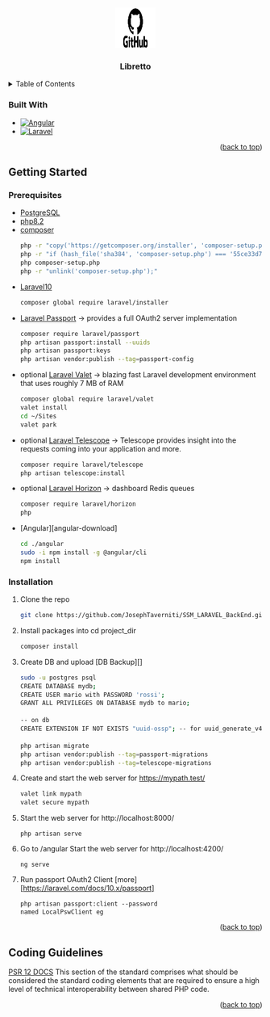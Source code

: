 <a name="readme-top"></a>

<!-- PROJECT LOGO -->
<br />
<div align="center">
  <a href="https://github.com/JosephTaverniti/SSM_LARAVEL_BackEnd">
    <img src="storage/app/public/GitHub-logo.png" alt="Logo" width="80" height="80">
  </a>

  <h3 align="center">Libretto</h3>
</div>

<!-- TABLE OF CONTENTS -->
<details>
  <summary>Table of Contents</summary>
  <ol>
    <li><a href="#built-with">Built With</a></li>
    <li>
      <a href="#getting-started">Getting Started</a>
      <ul>
        <li><a href="#prerequisites">Prerequisites</a></li>
        <li><a href="#installation">Installation</a></li>
      </ul>
    </li>
    <li><a href="#coding-guidelines">Coding Guidelines</a></li>
  </ol>
</details>

<!-- BUILT WITH -->

### Built With

-   [![Angular][angular.io]][angular-docs]
-   [![Laravel][laravel.com]][laravel-docs]

<p align="right">(<a href="#readme-top">back to top</a>)</p>

<!-- GETTING STARTED -->

## Getting Started

### Prerequisites

-   [PostgreSQL][postgresql-download]
-   [php8.2][php8.2-download]
-   [composer][composer-download]
    ```sh
    php -r "copy('https://getcomposer.org/installer', 'composer-setup.php');"
    php -r "if (hash_file('sha384', 'composer-setup.php') === '55ce33d7678c5a611085589f1f3ddf8b3c52d662cd01d4ba75c0ee0459970c2200a51f492d557530c71c15d8dba01eae') { echo 'Installer verified'; } else { echo 'Installer corrupt'; unlink('composer-setup.php'); } echo PHP_EOL;"
    php composer-setup.php
    php -r "unlink('composer-setup.php');"
    ```
-   [Laravel10][laravel10-download]
    ```sh
    composer global require laravel/installer
    ```
-   [Laravel Passport][laravel-passport-docs] -> provides a full OAuth2 server implementation
    ```sh
    composer require laravel/passport
    php artisan passport:install --uuids
    php artisan passport:keys
    php artisan vendor:publish --tag=passport-config
    ```
-   optional [Laravel Valet][laravel-valet-docs] -> blazing fast Laravel development environment that uses roughly 7 MB of RAM
    ```sh
    composer global require laravel/valet
    valet install
    cd ~/Sites
    valet park
    ```
-   optional [Laravel Telescope][laravel-telescope-docs] -> Telescope provides insight into the requests coming into your application and more.
    ```sh
    composer require laravel/telescope
    php artisan telescope:install
    ```
-   optional [Laravel Horizon][laravel-horizon-docs] -> dashboard Redis queues
    ```sh
    composer require laravel/horizon
    php
    ```
-   [Angular][angular-download]
    ```sh
    cd ./angular
    sudo -i npm install -g @angular/cli
    npm install
    ```

### Installation

1. Clone the repo
    ```sh
    git clone https://github.com/JosephTaverniti/SSM_LARAVEL_BackEnd.git
    ```
2. Install packages into cd project_dir
    ```sh
    composer install
    ```
3. Create DB and upload [DB Backup][]

    ```sh
    sudo -u postgres psql
    CREATE DATABASE mydb;
    CREATE USER mario with PASSWORD 'rossi';
    GRANT ALL PRIVILEGES ON DATABASE mydb to mario;

    -- on db
    CREATE EXTENSION IF NOT EXISTS "uuid-ossp"; -- for uuid_generate_v4()

    php artisan migrate
    php artisan vendor:publish --tag=passport-migrations
    php artisan vendor:publish --tag=telescope-migrations
    ```

4. Create and start the web server for https://mypath.test/

    ```sh
    valet link mypath
    valet secure mypath
    ```

5. Start the web server for http://localhost:8000/

    ```
    php artisan serve
    ```

6. Go to /angular Start the web server for http://localhost:4200/

    ```
    ng serve
    ```

7. Run passport OAuth2 Client [more][https://laravel.com/docs/10.x/passport]
    ```
    php artisan passport:client --password
    named LocalPswClient eg
    ```

<p align="right">(<a href="#readme-top">back to top</a>)</p>

<!-- Coding Guide Line -->

## Coding Guidelines

[PSR 12 DOCS][psr12-docs]
This section of the standard comprises what should be considered the standard coding elements that are required to ensure a high level of technical interoperability between shared PHP code.

<p align="right">(<a href="#readme-top">back to top</a>)</p>

<!-- MARKDOWN LINKS & IMAGES -->

<!-- LANGUAGES -->

[angular-docs]: https://angular.io/
[angular.io]: https://img.shields.io/badge/Angular-DD0031?style=for-the-badge&logo=angular&logoColor=white
[laravel.com]: https://img.shields.io/badge/Laravel-FF2D20?style=for-the-badge&logo=laravel&logoColor=white
[laravel-docs]: https://laravel.com
[psr12-docs]: https://www.php-fig.org/psr/psr-12/

<!-- DOWNLOAD -->

[postgresql-download]: https://www.postgresql.org/download/
[php8.2-download]: https://www.php.net/downloads.php
[composer-download]: https://getcomposer.org/download/
[laravel10-download]: https://laravel.com/docs/10.x/installation

<!-- PACKAGES -->

[laravel-passport-docs]: https://laravel.com/docs/10.x/passport
[laravel-valet-docs]: https://laravel.com/docs/10.x/valet
[laravel-telescope-docs]: https://laravel.com/docs/10.x/telescope
[laravel-horizon-docs]: https://laravel.com/docs/10.x/horizon

<!-- UTILITIES -->
